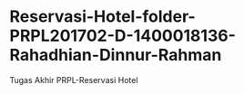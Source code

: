 # Reservasi-Hotel-folder-PRPL201702-D-1400018136-Rahadhian-Dinnur-Rahman
Tugas Akhir PRPL-Reservasi Hotel
